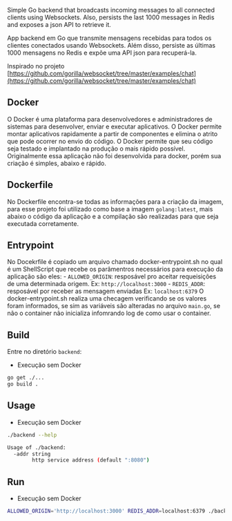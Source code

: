 Simple Go backend that broadcasts incoming messages to all connected clients using Websockets. Also, persists the last 1000 messages in Redis and exposes a json API to retrieve it.

App backend em Go que transmite mensagens recebidas para todos os clientes conectados usando Websockets. Além disso, persiste as últimas 1000 mensagens no Redis e expõe uma API json para recuperá-la.

Inspirado no projeto [https://github.com/gorilla/websocket/tree/master/examples/chat](https://github.com/gorilla/websocket/tree/master/examples/chat)

## Docker
O Docker é uma plataforma para desenvolvedores e administradores de sistemas para desenvolver, enviar e executar aplicativos. O Docker permite montar aplicativos rapidamente a partir de componentes e elimina o atrito que pode ocorrer no envio do código. O Docker permite que seu código seja testado e implantado na produção o mais rápido possível.
	Originalmente essa aplicação não foi desenvolvida para docker, porém sua criação é simples, abaixo e rápido. 

## Dockerfile
No Dockerfile encontra-se todas as informações para a criação da imagem, para esse projeto foi utilizado como base a imagem `golang:latest`, mais abaixo o código da aplicação e a compilação são realizadas para que seja executada corretamente.

## Entrypoint
No Docekrfile é copiado um arquivo chamado docker-entrypoint.sh no qual é um ShellScript que recebe os parâmentros necessários para execução da aplicação são eles:
	- `ALLOWED_ORIGIN`: resposável pro aceitar requeisições de uma determinada origem. Ex: `http://localhost:3000`
	- `REDIS_ADDR`: resposável por receber as mensagem enviadas Ex: `localhost:6379`
O docker-entrypoint.sh realiza uma checagem verificando se os valores foram informados, se sim as variáveis são alteradas no arquivo `main.go`, se não o container não inicializa infomrando log de como usar o container.

## Build
Entre no diretório `backend`:
* Execução sem Docker

```bash
go get ./...
go build .
```

## Usage
* Execução sem Docker

```bash
./backend --help

Usage of ./backend:
  -addr string
    	http service address (default ":8080")
```

## Run
* Execução sem Docker

```bash
ALLOWED_ORIGIN='http://localhost:3000' REDIS_ADDR=localhost:6379 ./backend
```
